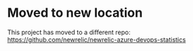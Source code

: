 # Moved to new location

This project has moved to a different repo: https://github.com/newrelic/newrelic-azure-devops-statistics
